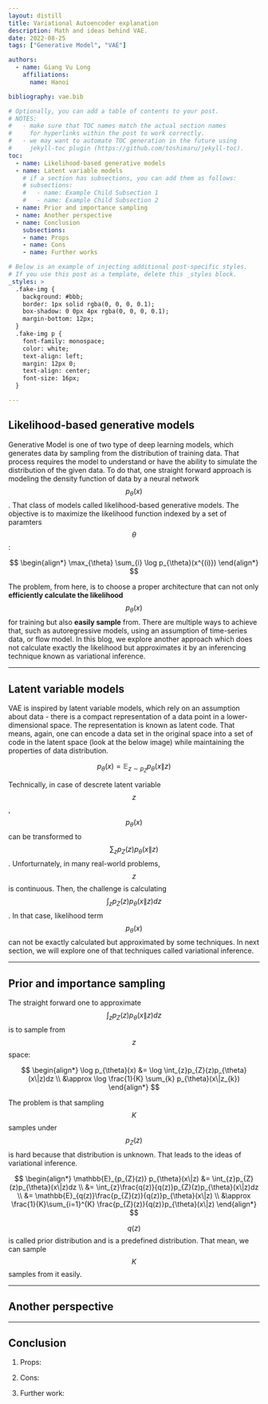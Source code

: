 ```yaml
---
layout: distill
title: Variational Autoencoder explanation
description: Math and ideas behind VAE.
date: 2022-08-25
tags: ["Generative Model", "VAE"]

authors:
  - name: Giang Vu Long
    affiliations:
      name: Hanoi

bibliography: vae.bib

# Optionally, you can add a table of contents to your post.
# NOTES:
#   - make sure that TOC names match the actual section names
#     for hyperlinks within the post to work correctly.
#   - we may want to automate TOC generation in the future using
#     jekyll-toc plugin (https://github.com/toshimaru/jekyll-toc).
toc:
  - name: Likelihood-based generative models
  - name: Latent variable models
    # if a section has subsections, you can add them as follows:
    # subsections:
    #   - name: Example Child Subsection 1
    #   - name: Example Child Subsection 2
  - name: Prior and importance sampling
  - name: Another perspective
  - name: Conclusion
    subsections:
    - name: Props
    - name: Cons
    - name: Further works

# Below is an example of injecting additional post-specific styles.
# If you use this post as a template, delete this _styles block.
_styles: >
  .fake-img {
    background: #bbb;
    border: 1px solid rgba(0, 0, 0, 0.1);
    box-shadow: 0 0px 4px rgba(0, 0, 0, 0.1);
    margin-bottom: 12px;
  }
  .fake-img p {
    font-family: monospace;
    color: white;
    text-align: left;
    margin: 12px 0;
    text-align: center;
    font-size: 16px;
  }

---
```


## Likelihood-based generative models

Generative Model is one of two type of deep learning models, which generates data by sampling from the distribution of training data. That process requires the model to understand or have the ability to simulate the distribution of the given data. To do that, one straight forward approach is modeling the density function of data by a neural network $$p_{\theta}(x)$$. That class of models called likelihood-based generative models. The objective is to maximize the likelihood function indexed by a set of paramters $$\theta$$:

$$
\begin{align*}
  \max_{\theta} \sum_{i} \log p_{\theta}(x^{(i)})
\end{align*}
$$

The problem, from here, is to choose a proper architecture that can not only **efficiently calculate the likelihood** $$p_{\theta}(x)$$ for training but also **easily sample** from. There are multiple ways to achieve that, such as autoregressive models, using an assumption of time-series data, or flow model. In this blog, we explore another approach which does not calculate exactly the likelihood but approximates it by an inferencing technique known as variational inference. 

***

## Latent variable models

VAE is inspired by latent variable models, which rely on an assumption about data - there is a compact representation of a data point in a lower-dimensional space. The representation is known as latent code. That means, again, one can encode a data set in the original space into a set of code in the latent space (look at the below image) while maintaining the properties of data distribution.

$$
  p_{\theta}(x) = \mathbb{E}_{z \sim p_{Z}} p_{\theta}(x\|z)
$$

Technically, in case of descrete latent variable $$z$$, $$p_{\theta}(x)$$ can be transformed to $$\sum_{z}p_{Z}(z)p_{\theta}(x\|z)$$. Unforturnately, in many real-world problems, $$z$$ is continuous. Then, the challenge is calculating $$\int_{z}p_{Z}(z)p_{\theta}(x\|z)dz$$. In that case, likelihood term $$p_{\theta}(x)$$ can not be exactly calculated but approximated by some techniques. In next section, we will explore one of that techniques called variational inference.

***

## Prior and importance sampling

The straight forward one to approximate $$\int_{z}p_{Z}(z)p_{\theta}(x\|z)dz$$ is to sample from $$z$$ space:

$$
\begin{align*}
  \log p_{\theta}(x) &= \log \int_{z}p_{Z}(z)p_{\theta}(x\|z)dz \\
  &\approx \log \frac{1}{K} \sum_{k} p_{\theta}(x\|z_{k})
\end{align*}
$$

The problem is that sampling $$K$$ samples under $$p_{Z}(z)$$ is hard because that distribution is unknown. That leads to the ideas of variational inference.

$$
\begin{align*}
\mathbb{E}_{p_{Z}(z)} p_{\theta}(x\|z) &= \int_{z}p_{Z}(z)p_{\theta}(x\|z)dz \\
&= \int_{z}\frac{q(z)}{q(z)}p_{Z}(z)p_{\theta}(x\|z)dz \\
&= \mathbb{E}_{q(z)}\frac{p_{Z}(z)}{q(z)}p_{\theta}(x\|z) \\  
&\approx \frac{1}{K}\sum_{i=1}^{K} \frac{p_{Z}(z)}{q(z)}p_{\theta}(x\|z) 
\end{align*}
$$

$$q(z)$$ is called prior distribution and is a predefined distribution. That mean, we can sample $$K$$ samples from it easily.

***

## Another perspective

***

## Conclusion

1. Props:
  
2. Cons:

3. Further work:


